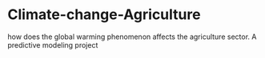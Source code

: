 # Climate-change-Agriculture
how does the global warming phenomenon affects the agriculture sector. A predictive modeling project
